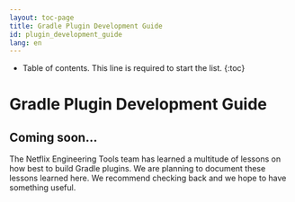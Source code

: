 ```yaml
---
layout: toc-page
title: Gradle Plugin Development Guide
id: plugin_development_guide
lang: en
---
```


* Table of contents. This line is required to start the list.
{:toc}

# Gradle Plugin Development Guide

## Coming soon...

The Netflix Engineering Tools team has learned a multitude of lessons on how best to build Gradle plugins. We are planning to document these lessons learned here. We recommend checking back and we hope to have something useful.